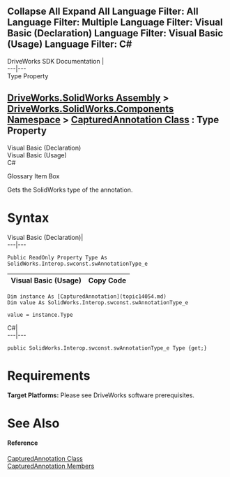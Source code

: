        

 Collapse All Expand All  Language Filter: All  Language Filter: Multiple  Language Filter: Visual Basic (Declaration) Language Filter: Visual Basic (Usage) Language Filter: C#  
---  
DriveWorks SDK Documentation  |   
---|---  
Type Property   
  
[DriveWorks.SolidWorks Assembly](topic13342.md) > [DriveWorks.SolidWorks.Components Namespace](topic13925.md) > [CapturedAnnotation Class](topic14054.md) : Type Property  
---  
  
Visual Basic (Declaration)    
Visual Basic (Usage)    
C# 

Glossary Item Box

Gets the SolidWorks type of the annotation. 

# Syntax

Visual Basic (Declaration)|   
---|---  
      
    
    Public ReadOnly Property Type As SolidWorks.Interop.swconst.swAnnotationType_e  
  
Visual Basic (Usage)| Copy Code  
---|---  
      
    
    Dim instance As [CapturedAnnotation](topic14054.md)
    Dim value As SolidWorks.Interop.swconst.swAnnotationType_e
     
    value = instance.Type  
  
C#|   
---|---  
      
    
    public SolidWorks.Interop.swconst.swAnnotationType_e Type {get;}  
  
# Requirements

**Target Platforms:** Please see DriveWorks software prerequisites.

# See Also

#### Reference

[CapturedAnnotation Class](topic14054.md)   
[CapturedAnnotation Members](topic14055.md)


